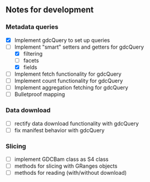 ## Notes for development

### Metadata queries
- [X] Implement gdcQuery to set up queries
- [ ] Implement "smart" setters and getters for gdcQuery
    - [X] filtering
    - [ ] facets
    - [X] fields
- [ ] Implement fetch functionality for gdcQuery
- [ ] Implement count functionality for gdcQuery
- [ ] Implement aggregation fetching for gdcQuery
- [ ] Bulletproof mapping

### Data download
- [ ] rectify data download functionality with gdcQuery
- [ ] fix manifest behavior with gdcQuery

### Slicing
- [ ] implement GDCBam class as S4 class
- [ ] methods for slicing with GRanges objects
- [ ] methods for reading (with/without download)

